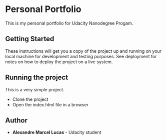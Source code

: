 # Personal Portfolio

This is my personal portfolio for Udacity Nanodegree Progam.

## Getting Started

These instructions will get you a copy of the project up and running on your local machine for development and testing purposes. See deployment for notes on how to deploy the project on a live system.


## Running the project

This is a very simple project.

* Clone the project
* Open the index.html file in a browser

## Author

* **Alexandre Marcel Lucas** - Udacity student